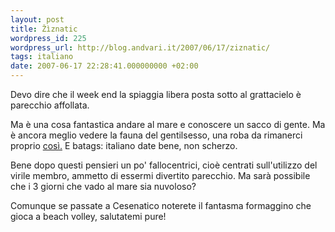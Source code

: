 ```yaml
---
layout: post
title: Žìznatic
wordpress_id: 225
wordpress_url: http://blog.andvari.it/2007/06/17/ziznatic/
tags: italiano
date: 2007-06-17 22:28:41.000000000 +02:00
---
```

Devo dire che il week end la spiaggia libera posta sotto al grattacielo è parecchio affollata.

Ma è una cosa fantastica andare al mare e conoscere un sacco di gente. Ma è ancora meglio vedere la fauna del gentilsesso, una roba da rimanerci proprio <a href="http://www.cicoandcico.com/images/articles/emozioni/stupore.jpg">così.</a>  E batags: italiano
date bene, non scherzo.

Bene dopo questi pensieri un po' fallocentrici, cioè centrati sull'utilizzo del virile membro, ammetto di essermi divertito parecchio. Ma sarà possibile che i 3 giorni che vado al mare sia nuvoloso?

Comunque se passate a Cesenatico noterete il fantasma formaggino che gioca a beach volley, salutatemi pure!
